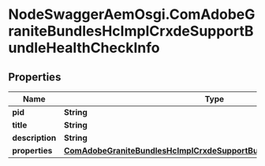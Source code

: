 # NodeSwaggerAemOsgi.ComAdobeGraniteBundlesHcImplCrxdeSupportBundleHealthCheckInfo

## Properties

Name | Type | Description | Notes
------------ | ------------- | ------------- | -------------
**pid** | **String** |  | [optional] 
**title** | **String** |  | [optional] 
**description** | **String** |  | [optional] 
**properties** | [**ComAdobeGraniteBundlesHcImplCrxdeSupportBundleHealthCheckProperties**](ComAdobeGraniteBundlesHcImplCrxdeSupportBundleHealthCheckProperties.md) |  | [optional] 


